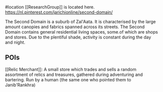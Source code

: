 #location 
[[ResearchGroup]] is located here.
https://nl.pinterest.com/jarichionline/second-domain/

The Second Domain is a suburb of Zal'Aata. It is characterised by the large amount canopies and fabrics spanned across its streets. The Second Domain contains general residential living spaces, some.of which are shops and stores. Due to the plentiful shade, activity is constant during the day and night.

## POIs
[[Relic Merchant]]: A small store which trades and sells a random assortment of relics and treasures, gathered during adventuring and bartering. Run by a human (the same one who pointed them to Janib'Rankhra)
